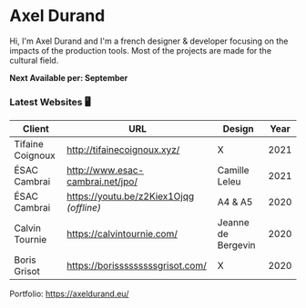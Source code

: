 # Axel Durand

Hi, I'm Axel Durand and I'm a french designer & developer focusing on the impacts of the production tools.
Most of the projects are made for the cultural field.

**Next Available per: September**

### Latest Websites :desktop_computer:

Client | URL | Design | Year
------------ | ------------- | ------------- | -------------
Tifaine Coignoux | http://tifainecoignoux.xyz/ | X | 2021
ÉSAC Cambrai | http://www.esac-cambrai.net/jpo/ | Camille Leleu | 2021
ÉSAC Cambrai | https://youtu.be/z2Kiex1Ojqg *(offline)* | A4 & A5 | 2020
Calvin Tournie | https://calvintournie.com/ | Jeanne de Bergevin | 2020
Boris Grisot | https://borisssssssssgrisot.com/ | X | 2020





Portfolio: https://axeldurand.eu/




